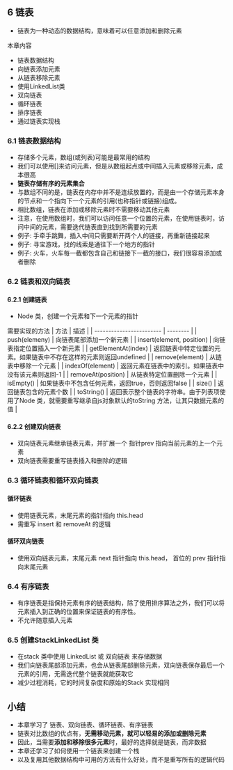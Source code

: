 ## 6 链表
* 链表为一种动态的数据结构，意味着可以任意添加和删除元素

本章内容
* 链表数据结构
* 向链表添加元素
* 从链表移除元素
* 使用LinkedList类
* 双向链表
* 循环链表
* 排序链表
* 通过链表实现栈

### 6.1 链表数据结构
- 存储多个元素，数组(或列表)可能是最常用的结构
- 我们可以使用[]来访问元素，但是从数组起点或中间插入元素或移除元素，成本很高
- **链表存储有序的元素集合**
- 与数组不同的是，链表在内存中并不是连续放置的，而是由一个存储元素本身的节点和一个指向下一个元素的引用(也称指针或链接)组成。
- 相比数组，链表在添加或移除元素时不需要移动其他元素
- 注意，在使用数组时，我们可以访问任意一个位置的元素，在使用链表时，访问中间的元素，需要迭代链表直到找到所需要的元素
- 例子: 手牵手跳舞，插入中间只需要断开两个人的链接，再重新链接起来
- 例子: 寻宝游戏，找的线索是通往下一个地方的指针
- 例子: 火车，火车每一截都包含自己和链接下一截的接口，我们很容易添加或者删除

### 6.2 链表和双向链表
#### 6.2.1 创建链表
* Node 类，创建一个元素和下一个元素的指针

需要实现的方法
| 方法      |  描述     |
| ------------------------  | -------- |
| push(elemeny)             | 向链表尾部添加一个新元素 |
| insert(element, position) | 向链表指定位置插入一个新元素 |
| getElementAt(index)       | 返回链表中特定位置的元素。如果链表中不存在这样的元素则返回undefined |
| remove(element)           | 从链表中移除一个元素 |
| indexOf(element)          | 返回元素在链表中的索引。如果链表中没有该元素则返回-1 |
| removeAt(position)        | 从链表特定位置删除一个元素 |
| isEmpty()                 | 如果链表中不包含任何元素，返回true，否则返回false |
| size()                    | 返回链表包含的元素个数 |
| toString()                | 返回表示整个链表的字符串。由于列表项使用了Node 类，就需要重写继承自js对象默认的toString 方法，让其只数据元素的值 |

#### 6.2.2 创建双向链表
- 双向链表元素继承链表元素，并扩展一个 指针prev 指向当前元素的上一个元素
- 双向链表需要重写链表插入和删除的逻辑

### 6.3 循环链表和循环双向链表
#### 循环链表
- 使用链表元素，末尾元素的指针指向 this.head
- 需重写 insert 和 removeAt 的逻辑
#### 循环双向链表 
- 使用双向链表元素，末尾元素 next 指针指向 this.head， 首位的 prev 指针指向末尾元素


### 6.4 有序链表
- 有序链表是指保持元素有序的链表结构，除了使用排序算法之外，我们可以将元素插入到正确的位置来保证链表的有序性。
- 不允许随意插入元素

### 6.5 创建StackLinkedList 类
- 在stack 类中使用 LinkedList 或 双向链表 来存储数据
- 我们向链表尾部添加元素，也会从链表尾部删除元素，双向链表保存最后一个元素的引用，无需迭代整个链表就能获取它
- 减少过程消耗，它的时间复杂度和原始的Stack 实现相同


## 小结
- 本章学习了 链表、双向链表、循环链表、有序链表
- 链表对比数组的优点有，**无需移动元素，就可以轻易的添加或删除元素**
- 因此，当需要**添加和移除很多元素**时，最好的选择就是链表，而非数据
- 本章还学习了如何使用一个链表来创建一个栈
- 以及复用其他数据结构中可用的方法有什么好处，而不是重写所有的逻辑代码